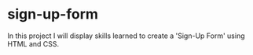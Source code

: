 # sign-up-form

In this project I will display skills learned to create a 'Sign-Up Form' using HTML and CSS.